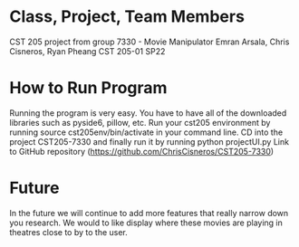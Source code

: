 # Class, Project, Team Members
CST 205 project from group 7330 - Movie Manipulator
Emran Arsala, Chris Cisneros, Ryan Pheang
CST 205-01 SP22

# How to Run Program
Running the program is very easy. You have to have all of the downloaded libraries such as pyside6, pillow, etc. Run your cst205 environment by running source cst205env/bin/activate in your command line. CD into the project CST205-7330 and finally run it by running python projectUI.py
Link to GitHub repository (https://github.com/ChrisCisneros/CST205-7330)

# Future
In the future we will continue to add more features that really narrow down you research. We would to like display where these movies are playing in theatres close to by to the user. 
